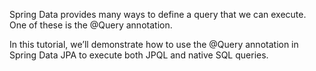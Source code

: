 Spring Data provides many ways to define a query that we can execute. One of these is the @Query annotation.

In this tutorial, we’ll demonstrate how to use the @Query annotation in Spring Data JPA to execute both JPQL and native SQL queries.
